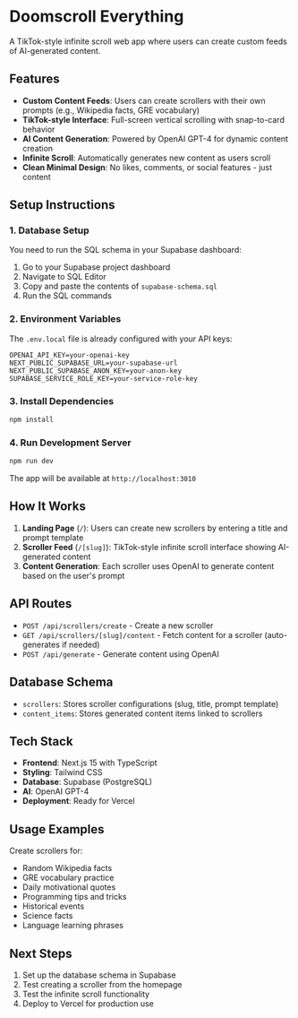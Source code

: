 # Doomscroll Everything

A TikTok-style infinite scroll web app where users can create custom feeds of AI-generated content.

## Features

- **Custom Content Feeds**: Users can create scrollers with their own prompts (e.g., Wikipedia facts, GRE vocabulary)
- **TikTok-style Interface**: Full-screen vertical scrolling with snap-to-card behavior
- **AI Content Generation**: Powered by OpenAI GPT-4 for dynamic content creation
- **Infinite Scroll**: Automatically generates new content as users scroll
- **Clean Minimal Design**: No likes, comments, or social features - just content

## Setup Instructions

### 1. Database Setup

You need to run the SQL schema in your Supabase dashboard:

1. Go to your Supabase project dashboard
2. Navigate to SQL Editor
3. Copy and paste the contents of `supabase-schema.sql`
4. Run the SQL commands

### 2. Environment Variables

The `.env.local` file is already configured with your API keys:

```
OPENAI_API_KEY=your-openai-key
NEXT_PUBLIC_SUPABASE_URL=your-supabase-url
NEXT_PUBLIC_SUPABASE_ANON_KEY=your-anon-key
SUPABASE_SERVICE_ROLE_KEY=your-service-role-key
```

### 3. Install Dependencies

```bash
npm install
```

### 4. Run Development Server

```bash
npm run dev
```

The app will be available at `http://localhost:3010`

## How It Works

1. **Landing Page** (`/`): Users can create new scrollers by entering a title and prompt template
2. **Scroller Feed** (`/[slug]`): TikTok-style infinite scroll interface showing AI-generated content
3. **Content Generation**: Each scroller uses OpenAI to generate content based on the user's prompt

## API Routes

- `POST /api/scrollers/create` - Create a new scroller
- `GET /api/scrollers/[slug]/content` - Fetch content for a scroller (auto-generates if needed)
- `POST /api/generate` - Generate content using OpenAI

## Database Schema

- `scrollers`: Stores scroller configurations (slug, title, prompt template)
- `content_items`: Stores generated content items linked to scrollers

## Tech Stack

- **Frontend**: Next.js 15 with TypeScript
- **Styling**: Tailwind CSS
- **Database**: Supabase (PostgreSQL)
- **AI**: OpenAI GPT-4
- **Deployment**: Ready for Vercel

## Usage Examples

Create scrollers for:
- Random Wikipedia facts
- GRE vocabulary practice
- Daily motivational quotes
- Programming tips and tricks
- Historical events
- Science facts
- Language learning phrases

## Next Steps

1. Set up the database schema in Supabase
2. Test creating a scroller from the homepage
3. Test the infinite scroll functionality
4. Deploy to Vercel for production use
